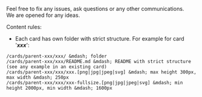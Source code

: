 Feel free to&nbsp;fix any issues, ask questions or&nbsp;any other communications. We&nbsp;are opened for any ideas.

Content rules:
* Each card has own folder with strict structure. For example for card '***xxx***':
```
/cards/parent-xxx/xxx/ &mdash; folder
/cards/parent-xxx/xxx/README.md &mdash; README with strict structure (see any example in an existing card)
/cards/parent-xxx/xxx/xxx.[png|jpg|jpeg|svg] &mdash; max height 300px, max width &mdash; 250px
/cards/parent-xxx/xxx/xxx-fullsize.[png|jpg|jpeg|svg] &mdash; min height 2000px, min width &mdash; 1600px
```